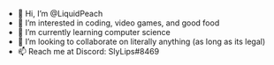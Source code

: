 - 👋 Hi, I’m @LiquidPeach
- 👀 I’m interested in coding, video games, and good food
- 🌱 I’m currently learning computer science
- 💞️ I’m looking to collaborate on literally anything (as long as its legal)
- 📫 Reach me at Discord: SlyLips#8469

<!---
LiquidPeach/LiquidPeach is a ✨ special ✨ repository because its `README.md` (this file) appears on your GitHub profile.
You can click the Preview link to take a look at your changes.
--->
